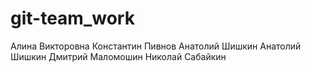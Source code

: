 # git-team_work
Алина Викторовна
Константин Пивнов
Анатолий Шишкин
Анатолий Шишкин
Дмитрий Маломошин
Николай Сабайкин
